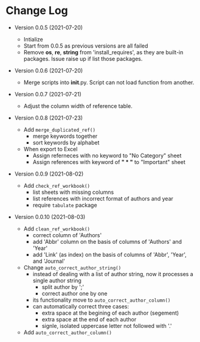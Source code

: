 # Change Log 

* Version 0.0.5 (2021-07-20)
	* Intialize
	* Start from 0.0.5 as previous versions are all failed
	* Remove __os__, __re__, __string__ from 'install_requires', as they are built-in packages. Issue raise up if list those packages. 

* Version 0.0.6 (2021-07-20)
	* Merge scripts into __init__.py. Script can not load function from another. 

* Version 0.0.7 (2021-07-21)
	* Adjust the column width of reference table.

* Version 0.0.8 (2021-07-23)
	* Add `merge_duplicated_ref()`
		* merge keywords together
		* sort keywords by alphabet 
	* When export to Excel
		* Assign referneces with no keyword to "No Category" sheet
		* Assign references with keyword of __" * "__ to "Important" sheet

* Version 0.0.9 (2021-08-02)
	* Add `check_ref_workbook()`
		* list sheets with missing columns
		* list references with incorrect format of authors and year
		* require `tabulate` package

* Version 0.0.10 (2021-08-03)
	* Add `clean_ref_workbook()`
		* correct column of 'Authors'
		* add 'Abbr' column on the basis of columns of 'Authors' and 'Year'
		* add 'Link' (as index) on the basis of columns of 'Abbr', 'Year', and 'Journal'
	* Change `auto_correct_author_string()`
		* instead of dealing with a list of author string, now it processes a single author string
			* split author by ';'
			* correct author one by one
		* its functionality move to `auto_correct_author_column()`
		* can automatically correct three cases:
			* extra space at the begining of each author (segement)
			* extra space at the end of each author
			* signle, isolated uppercase letter not followed with '.' 
	* Add `auto_correct_author_column()`

